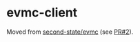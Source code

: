 # evmc-client

Moved from [second-state/evmc](https://github.com/second-state/evmc) (see [PR#2]).

[PR#2]: https://github.com/second-state/evmc/pull/2
